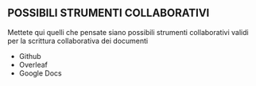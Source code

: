 ## POSSIBILI STRUMENTI COLLABORATIVI

Mettete qui quelli che pensate siano possibili strumenti collaborativi validi per la scrittura collaborativa dei documenti

* Github
* Overleaf
* Google Docs
